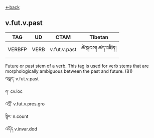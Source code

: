 [<-back](en/pos/postag_features/postag_features.md)


## v.fut.v.past</br>

|   TAG    | UD | CTAM | Tibetan |
| -------- | ------- | ---- | ---- |
| VERBFP | VERB  | v.fut.v.past | ཚེ་སྐབས། ཚད་འཛིན།


Future or past stem of a verb. This tag is used for verb stems that are morphologically
ambiguous between the past and future.
(81)</br>
བསྡད་ v.fut.v.past</br>
ན་ cv.loc</br>
འགྲོ་ v.fut.v.pres.gro</br>
སྙིང་ n.count</br>
འདོད v.invar.dod